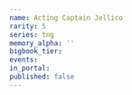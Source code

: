 ```yaml
---
name: Acting Captain Jellico
rarity: 5
series: tng
memory_alpha: ''
bigbook_tier:
events:
in_portal:
published: false
---
```

